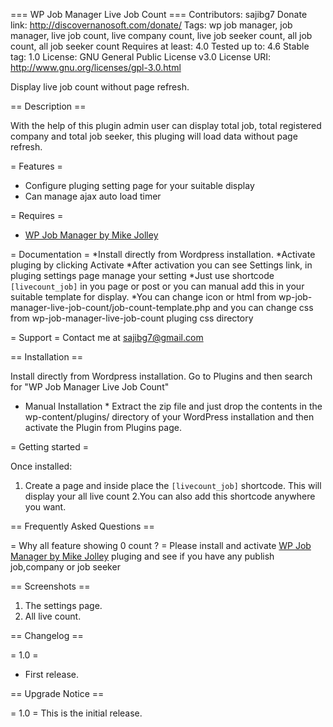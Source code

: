 === WP Job Manager Live Job Count ===
Contributors: sajibg7
Donate link: http://discovernanosoft.com/donate/
Tags: wp job manager, job manager, live job count, live company count, live job seeker count, all job count, all job seeker count
Requires at least: 4.0
Tested up to: 4.6
Stable tag: 1.0
License: GNU General Public License v3.0
License URI: http://www.gnu.org/licenses/gpl-3.0.html

Display live job count without page refresh.

== Description ==

With the help of this plugin admin user can display total job, total registered company and total job seeker, this pluging will load data without page refresh.

= Features =
* Configure pluging setting page for your suitable display
* Can manage ajax auto load timer 

= Requires =
* [WP Job Manager by Mike Jolley](http://mikejolley.com/projects/wp-job-manager/)


= Documentation =
*Install directly from Wordpress installation.
*Activate pluging by clicking Activate
*After activation you can see Settings link, in pluging settings page manage your setting
*Just use shortcode `[livecount_job]` in you page or post or you can manual add this in your suitable template for display.
*You can change icon or html from wp-job-manager-live-job-count/job-count-template.php and you can change css from wp-job-manager-live-job-count pluging css directory

= Support =
Contact me at sajibg7@gmail.com

== Installation ==

Install directly from Wordpress installation. Go to Plugins and then search for "WP Job Manager Live Job Count"

* Manual Installation *
Extract the zip file and just drop the contents in the wp-content/plugins/ directory of your WordPress installation and then activate the Plugin from Plugins page.

= Getting started =

Once installed:

1. Create a page and inside place the `[livecount_job]` shortcode. This will display your all live count
2.You can also add this shortcode anywhere you want.

== Frequently Asked Questions ==

= Why all feature showing 0 count ? =
Please install and activate [WP Job Manager by Mike Jolley](http://mikejolley.com/projects/wp-job-manager/) pluging and see if you have any publish job,company or job seeker

== Screenshots ==

1. The settings page.
2. All live count.

== Changelog ==

= 1.0 =
* First release.


== Upgrade Notice ==

= 1.0 =
This is the initial release.
